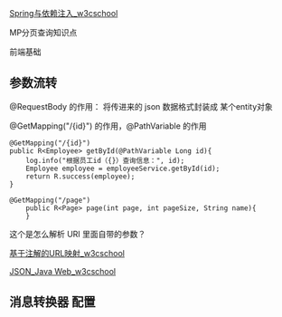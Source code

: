 

[Spring与依赖注入_w3cschool](https://www.w3cschool.cn/javaweb/2yr91msw.html)



MP分页查询知识点


前端基础



## 参数流转

@RequestBody  的作用： 将传进来的 json 数据格式封装成 某个entity对象

@GetMapping("/{id}") 的作用，@PathVariable 的作用

```
@GetMapping("/{id}")
public R<Employee> getById(@PathVariable Long id){
    log.info("根据员工id（{}）查询信息：", id);
    Employee employee = employeeService.getById(id);
    return R.success(employee);
}
```





```
@GetMapping("/page")
    public R<Page> page(int page, int pageSize, String name){
    }
```

这个是怎么解析 URI 里面自带的参数？

[基于注解的URL映射_w3cschool](https://www.w3cschool.cn/javaweb/h1ym1mt8.html)

[JSON_Java Web_w3cschool](https://www.w3cschool.cn/javaweb/86io1mtb.html)



## 消息转换器 配置